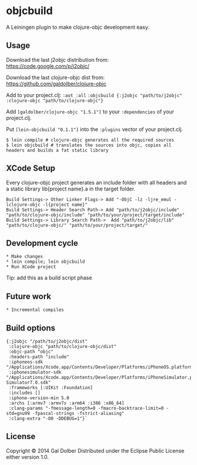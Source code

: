 # objcbuild

A Leiningen plugin to make clojure-objc development easy.

## Usage

Download the last j2objc distribution from: https://code.google.com/p/j2objc/

Download the last clojure-objc dist from: https://github.com/galdolber/clojure-objc

Add to your project.clj:
    `:aot :all`
    `:objcbuild {:j2objc "path/to/j2objc" :clojure-objc "path/to/clojure-objc"}`

Add `[galdolber/clojure-objc "1.5.1"]` to your `:dependencies` of your project.clj.

Put `[lein-objcbuild "0.1.1"]` into the `:plugins` vector of your project.clj.

    $ lein compile # clojure-objc generates all the required sources
    $ lein objcbuild # translates the sources into objc, copies all headers and builds a fat static library

## XCode Setup

Every clojure-objc project generates an include folder with all headers and a static library lib{project name}.a in the target folder.

    Build Settings-> Other Linker Flags-> Add "-ObjC -lz -ljre_emul -lclojure-objc -l{project name}"
    Build Settings-> Header Search Path-> Add "path/to/j2objc/include" "path/to/clojure-objc/include" "path/to/your/project/target/include"
    Build Settings-> Library Search Path->  Add "path/to/j2objc/lib" "path/to/clojure-objc/" "path/to/your/project/target/"
    
## Development cycle

    * Make changes
    * lein compile; lein objcbuild
    * Run XCode project
    
Tip: add this as a build script phase
    
## Future work

    * Incremental compiles
    
## Build options

    {:j2objc "/path/to/j2objc/dist"
     :clojure-objc "path/to/clojure-objc/dist"
     :objc-path "objc"
     :headers-path "include"
     :iphoneos-sdk "/Applications/Xcode.app/Contents/Developer/Platforms/iPhoneOS.platform/Developer/SDKs/iPhoneOS7.0.sdk"
     :iphonesimulator-sdk "/Applications/Xcode.app/Contents/Developer/Platforms/iPhoneSimulator.platform/Developer/SDKs/iPhone Simulator7.0.sdk"
     :frameworks [:UIKit :Foundation]
     :includes []
     :iphone-version-min 5.0
     :archs [:armv7 :armv7s :arm64 :i386 :x86_64]
     :clang-params "-fmessage-length=0 -fmacro-backtrace-limit=0 -std=gnu99 -fpascal-strings -fstrict-aliasing"
     :clang-extra "-O0 -DDEBUG=1"}`

## License

Copyright © 2014 Gal Dolber
Distributed under the Eclipse Public License either version 1.0.
